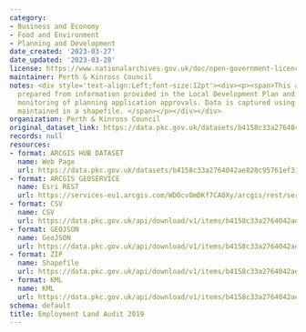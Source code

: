 ```yaml
---
category:
- Business and Economy
- Food and Environment
- Planning and Development
date_created: '2023-03-27'
date_updated: '2023-03-28'
license: https://www.nationalarchives.gov.uk/doc/open-government-licence/version/3/
maintainer: Perth & Kinross Council
notes: <div style='text-align:Left;font-size:12pt'><div><p><span>This audit has been
  prepared from information provided in the Local Development Plan and through the
  monitoring of planning application approvals. Data is captured using ArcGIS and
  maintained in a shapefile. </span></p></div></div>
organization: Perth & Kinross Council
original_dataset_link: https://data.pkc.gov.uk/datasets/b4158c33a2764042ae828c95761ef317_7
records: null
resources:
- format: ARCGIS HUB DATASET
  name: Web Page
  url: https://data.pkc.gov.uk/datasets/b4158c33a2764042ae828c95761ef317_7
- format: ARCGIS GEOSERVICE
  name: Esri REST
  url: https://services-eu1.arcgis.com/WD0cvOmDKf7CA0Xy/arcgis/rest/services/Employment_Land_Audit_2019/FeatureServer/7
- format: CSV
  name: CSV
  url: https://data.pkc.gov.uk/api/download/v1/items/b4158c33a2764042ae828c95761ef317/csv?layers=7
- format: GEOJSON
  name: GeoJSON
  url: https://data.pkc.gov.uk/api/download/v1/items/b4158c33a2764042ae828c95761ef317/geojson?layers=7
- format: ZIP
  name: Shapefile
  url: https://data.pkc.gov.uk/api/download/v1/items/b4158c33a2764042ae828c95761ef317/shapefile?layers=7
- format: KML
  name: KML
  url: https://data.pkc.gov.uk/api/download/v1/items/b4158c33a2764042ae828c95761ef317/kml?layers=7
schema: default
title: Employment Land Audit 2019
---
```

